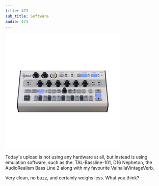 ```yaml
---
title: 473
sub_title: Software
audio: 473
---
```


![Image](/assets/img/snd473.png)

Today's upload is not using any hardware at all, but instead is using emulation software, such as the: TAL-Bassline-101, D16 Nepheton, the AudioRealism Bass Line 2 along with my favourite ValhallaVintageVerb.

Very clean, no buzz, and certainly weighs less. What you think?